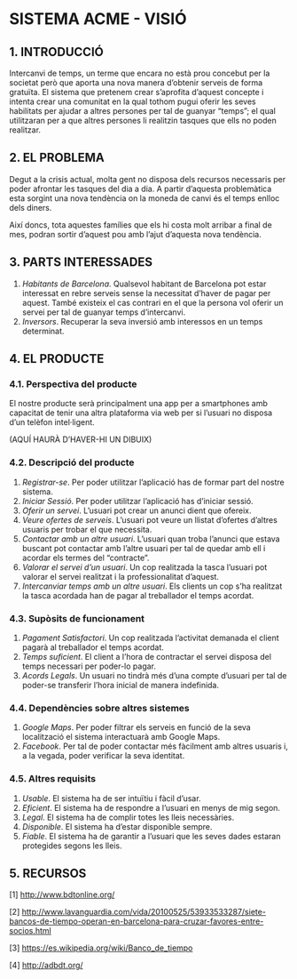 ﻿# SISTEMA ACME - VISIÓ #

## 1. INTRODUCCIÓ ##

Intercanvi de temps, un terme que encara no està prou concebut per la societat però que aporta una nova manera d’obtenir serveis de forma gratuïta. El sistema que pretenem crear s’aprofita d’aquest concepte i intenta crear una comunitat en la qual tothom pugui oferir les seves habilitats per ajudar a altres persones per tal de guanyar “temps”; el qual utilitzaran per a que altres persones li realitzin tasques que ells no poden realitzar.
## 2. EL PROBLEMA ##

Degut a la crisis actual, molta gent no disposa dels recursos necessaris per poder afrontar les tasques del dia a dia. A partir d’aquesta problemàtica esta sorgint una nova tendència on la moneda de canvi és el temps enlloc dels diners.

Així doncs, tota aquestes famílies que els hi costa molt arribar a final de mes, podran sortir d’aquest pou amb l’ajut d’aquesta nova tendència.

## 3. PARTS INTERESSADES ##

1. *Habitants de Barcelona*. Qualsevol habitant de Barcelona pot estar interessat en rebre serveis sense la necessitat d’haver de pagar per aquest. També existeix el cas contrari en el que la persona vol oferir un servei per tal de guanyar temps d’intercanvi.
2. *Inversors*. Recuperar la seva inversió amb interessos en un temps determinat.

## 4. EL PRODUCTE ##

### 4.1. Perspectiva del producte ###

El nostre producte serà principalment una app per a smartphones amb capacitat de tenir una altra plataforma via web per si l’usuari no disposa d’un telèfon intel·ligent.
 
(AQUÍ HAURÀ D’HAVER-HI UN DIBUIX)

### 4.2. Descripció del producte ###

1. *Registrar-se*. Per poder utilitzar l’aplicació has de formar part del nostre sistema. 
2. *Iniciar Sessió*. Per poder utilitzar l’aplicació has d’iniciar sessió. 
3. *Oferir un servei*. L’usuari pot crear un anunci dient que ofereix.
4. *Veure ofertes de serveis*. L’usuari pot veure un llistat d’ofertes d’altres usuaris per trobar el que necessita.
5. *Contactar amb un altre usuari*. L’usuari quan troba l’anunci que estava buscant pot contactar amb l’altre usuari per tal de quedar amb ell i acordar els termes del “contracte”.
6. *Valorar el servei d’un usuari*. Un cop realitzada la tasca l’usuari pot valorar el servei realitzat i la professionalitat d’aquest.
7. *Intercanviar temps amb un altre usuari*. Els clients un cop s’ha realitzat la tasca acordada han de pagar al treballador el temps acordat.

 
### 4.3. Supòsits de funcionament ###

1. *Pagament Satisfactori*. Un cop realitzada l’activitat demanada el client pagarà al treballador el temps acordat.
2. *Temps suficient*. El client a l’hora de contractar el servei disposa del temps necessari per poder-lo pagar.
3. *Acords Legals*. Un usuari no tindrà més d’una compte d’usuari per tal de poder-se transferir l’hora inicial de manera indefinida.
 
### 4.4. Dependències sobre altres sistemes ###

1. *Google Maps*. Per poder filtrar els serveis en funció de la seva localització el sistema interactuarà amb Google Maps.
2. *Facebook*. Per tal de poder contactar més fàcilment amb altres usuaris i, a la vegada, poder verificar la seva identitat.
  
### 4.5. Altres requisits ###

1. *Usable*. El sistema ha de ser intuïtiu i fàcil d’usar.
2. *Eficient*. El sistema ha de respondre a l’usuari en menys de mig segon.
3. *Legal*. El sistema ha de complir totes les lleis necessàries.
4. *Disponible*. El sistema ha d’estar disponible sempre.
5. *Fiable*. El sistema ha de garantir a l’usuari que les seves dades estaran protegides segons les lleis.

## 5. RECURSOS ##

[1] http://www.bdtonline.org/

[2] http://www.lavanguardia.com/vida/20100525/53933533287/siete-bancos-de-tiempo-operan-en-barcelona-para-cruzar-favores-entre-socios.html

[3] https://es.wikipedia.org/wiki/Banco_de_tiempo

[4] http://adbdt.org/

